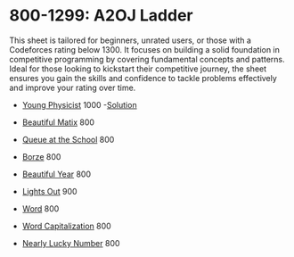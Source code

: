 # 800-1299: A2OJ Ladder

This sheet is tailored for beginners, unrated users, or those with a Codeforces rating below 1300. It focuses on building a solid foundation in competitive programming by covering fundamental concepts and patterns. Ideal for those looking to kickstart their competitive journey, the sheet ensures you gain the skills and confidence to tackle problems effectively and improve your rating over time.

- [Young Physicist](https://codeforces.com/problemset/problem/69/A) 1000 
    -[Solution](https://github.com/heyooJatinHere/800-1299/blob/main/Solutions/young-physicist.cpp)
- [Beautiful Matix](https://codeforces.com/problemset/problem/263/A) 800
- [Queue at the School](https://codeforces.com/problemset/problem/266/B) 800
- [Borze](https://codeforces.com/problemset/problem/32/B) 800
- [Beautiful Year](https://codeforces.com/problemset/problem/271/A)  800

- [Lights Out](https://codeforces.com/problemset/problem/275/A) 900
- [Word](https://codeforces.com/problemset/problem/59/A) 800
- [Word Capitalization](https://codeforces.com/problemset/problem/281/A)  800

- [Nearly Lucky Number](https://codeforces.com/problemset/problem/110/A) 800